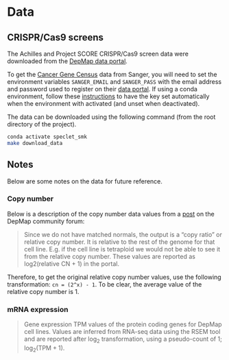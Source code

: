 # Data

## CRISPR/Cas9 screens

The Achilles and Project SCORE CRISPR/Cas9 screen data were downloaded from the [DepMap data portal](https://depmap.org/portal/).

To get the [Cancer Gene Census](https://cancer.sanger.ac.uk/cosmic/census) data from Sanger, you will need to set the environment variables `SANGER_EMAIL` and `SANGER_PASS` with the email address and password used to register on their [data portal](https://cancer.sanger.ac.uk/cosmic/download).
If using a conda environment, follow these [instructions](https://docs.conda.io/projects/conda/en/latest/user-guide/tasks/manage-environments.html#macos-and-linux) to have the key set automatically when the environment with activated (and unset when deactivated).

The data can be downloaded using the following command (from the root directory of the project).

```bash
conda activate speclet_smk
make download_data
```

## Notes

Below are some notes on the data for future reference.

### Copy number

Below is a description of the copy number data values from a [post](https://forum.depmap.org/t/what-is-relative-copy-number-copy-number-ratio/104) on the DepMap community forum:

> Since we do not have matched normals, the output is a “copy ratio” or relative copy number.
> It is relative to the rest of the genome for that cell line.
> E.g. if the cell line is tetraploid we would not be able to see it from the relative copy number.
> These values are reported as log2(relative CN + 1) in the portal.

Therefore, to get the original relative copy number values, use the following transformation: `cn = (2^x) - 1`.
To be clear, the average value of the relative copy number is 1.

### mRNA expression

> Gene expression TPM values of the protein coding genes for DepMap cell lines. Values are inferred from RNA-seq data using the RSEM tool and are reported after $\log_2$ transformation, using a pseudo-count of 1; $\log_2(\text{TPM}+1)$.
